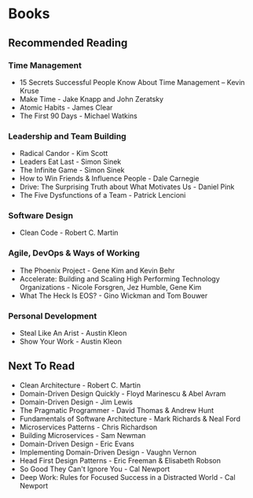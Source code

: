 # Books

## Recommended Reading
### Time Management
  - 15 Secrets Successful People Know About Time Management – Kevin Kruse
  - Make Time - Jake Knapp and John Zeratsky
  - Atomic Habits - James Clear
  - The First 90 Days - Michael Watkins
### Leadership and Team Building
  - Radical Candor - Kim Scott
  - Leaders Eat Last - Simon Sinek
  - The Infinite Game - Simon Sinek
  - How to Win Friends & Influence People - Dale Carnegie
  - Drive: The Surprising Truth about What Motivates Us - Daniel Pink
  - The Five Dysfunctions of a Team - Patrick Lencioni
### Software Design
  - Clean Code - Robert C. Martin
### Agile, DevOps & Ways of Working
  - The Phoenix Project - Gene Kim and Kevin Behr
  - Accelerate: Building and Scaling High Performing Technology Organizations - Nicole Forsgren, Jez Humble, Gene Kim
  - What The Heck Is EOS? - Gino Wickman and Tom Bouwer
### Personal Development
  - Steal Like An Arist - Austin Kleon
  - Show Your Work - Austin Kleon

## Next To Read
- Clean Architecture - Robert C. Martin
- Domain-Driven Design Quickly - Floyd Marinescu & Abel Avram
- Domain-Driven Design - Jim Lewis
- The Pragmatic Programmer - David Thomas & Andrew Hunt
- Fundamentals of Software Architecture - Mark Richards & Neal Ford
- Microservices Patterns - Chris Richardson
- Building Microservices - Sam Newman
- Domain-Driven Design - Eric Evans
- Implementing Domain-Driven Design - Vaughn Vernon
- Head First Design Patterns - Eric Freeman & Elisabeth Robson
- So Good They Can't Ignore You - Cal Newport
- Deep Work: Rules for Focused Success in a Distracted World - Cal Newport
